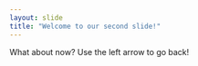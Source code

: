 ```yaml
---
layout: slide
title: "Welcome to our second slide!"
---
```

What about now?
Use the left arrow to go back!
